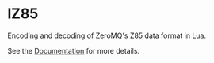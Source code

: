 # lZ85
Encoding and decoding of ZeroMQ's Z85 data format in Lua.

See the [Documentation](https://web-eworks.github.io/lZ85/) for more details.
